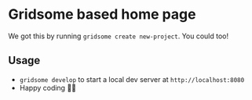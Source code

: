 # Gridsome based home page

We got this by running `gridsome create new-project`. You could too!

## Usage

- `gridsome develop` to start a local dev server at `http://localhost:8080`
- Happy coding 🎉🙌
